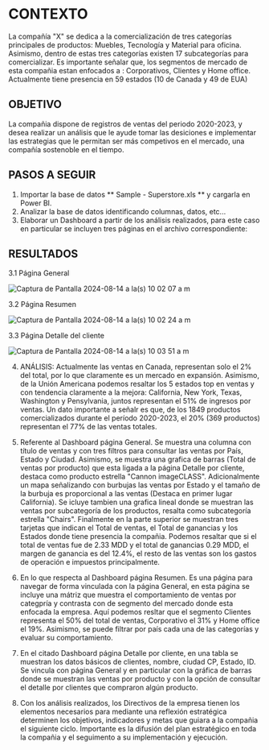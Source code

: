 # CONTEXTO

La compañía "X" se dedica a la comercialización de tres categorías principales de productos: Muebles, Tecnología y Material para oficina. Asimismo, dentro de estas tres categorías existen 17 subcategorías para comercializar. Es importante señalar que, los segmentos de mercado de esta compañia estan enfocados a : Corporativos, Clientes y Home office. Actualmente tiene presencia en 59 estados (10 de Canada y 49 de EUA)

## OBJETIVO

La compañia dispone de registros de ventas del periodo 2020-2023, y desea realizar un análisis que le ayude tomar las desiciones e implementar las estrategias que le permitan ser más competivos en el mercado, una compañía sostenoble en el tiempo.

## PASOS A SEGUIR

1. Importar la base de datos ** Sample - Superstore.xls ** y cargarla en Power BI.
2. Analizar la base de datos identificando columnas, datos, etc...
3. Elaborar un Dashboard a partir de los análisis realizados, para este caso en particular se incluyen tres páginas en el archivo correspondiente:

## RESULTADOS

3.1 Página General

![Captura de Pantalla 2024-08-14 a la(s) 10 02 07 a m](https://github.com/user-attachments/assets/9da6f6e2-543e-4b22-b4c5-ac73f00f3c38)


3.2 Página Resumen

![Captura de Pantalla 2024-08-14 a la(s) 10 02 24 a m](https://github.com/user-attachments/assets/820a01a4-0c40-484c-8a7b-c2de815b4dbb)


3.3 Página Detalle del cliente

![Captura de Pantalla 2024-08-14 a la(s) 10 03 51 a m](https://github.com/user-attachments/assets/91ced467-2af8-4c66-a507-e1090bd41d78)


4. ANÁLISIS: Actualmente las ventas en Canada, representan solo el 2% del total, por lo que claramente es un mercado en expansión. Asimismo, de la Unión Americana podemos resaltar los 5 estados top en ventas y con tendencia claramente a la mejora: California, New York, Texas, Washington y Pensylvania, juntos representan el 51% de ingresos por ventas. Un dato importante a señalr es que, de los 1849 productos comercializados durante el período 2020-2023, el 20% (369 productos) representan el 77% de las ventas totales.

5. Referente al Dashboard página General. Se muestra una columna con título de ventas y con tres filtros para consultar las ventas por País, Estado y Ciudad. Asimismo, se muestra una grafica de barras (Total de ventas por producto) que esta ligada a la página Detalle por cliente, destaca como producto estrella "Cannon imageCLASS". Adicionalmente un mapa señalizando con burbujas las ventas por Estado y el tamaño de la burbuja es proporcional a las ventas (Destaca en primer lugar California). Se icluye tambien una grafica lineal donde se muestran las ventas por subcategoría de los productos, resalta como subcategoría estrella "Chairs". Finalmente en la parte superior se muestran tres tarjetas que indican el Total de ventas, el Total de ganancias y los Estados donde tiene presencia la compañia. Podemos resaltar que si el total de ventas fue de 2.33 MDD y el total de ganancias 0.29 MDD, el margen de ganancia es del 12.4%, el resto de las ventas son los gastos de operación e impuestos principalmente.

6. En lo que respecta al Dashboard página Resumen. Es una página para navegar de forma vinculada con la página General, en esta página se incluye una mátriz que muestra el comportamiento de ventas por categpría y contrasta con de segmento del mercado donde esta enfocada la empresa. Aquí podemos resltar que el segmento Clientes representa el 50% del total de ventas, Corporativo el 31% y Home office el 19%. Asimismo, se puede filtrar por país cada una de las categorías y evaluar su comportamiento.

7. En el citado Dashboard página Detalle por cliente, en una tabla se muestran los datos básicos de clientes, nombre, ciudad CP, Estado, ID. Se vincula con página General y en particular con la gráfica de barras donde se muestran las ventas por producto y con la opción de consultar el detalle por clientes que compraron algún producto.

8. Con los análisis realizados, los Directivos de la empresa tienen los elementos necesarios para mediante una reflexión estratégica determinen los objetivos, indicadores y metas que guiara a la compañia el siguiente ciclo. Importante es la difusión del plan estratégico en toda la compañia y el seguimento a su implementación y ejecución.

